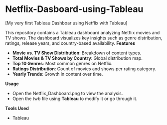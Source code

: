 # Netflix-Dasboard-using-Tableau
[My very first Tableau Dashboar using Netflix with Tableau]

This repository contains a Tableau dashboard analyzing Netflix movies and TV shows. The dashboard visualizes key insights such as genre distribution, ratings, release years, and country-based availability.
__Features__
- **Movie vs. TV Show Distribution**: Breakdown of content types.
- **Total Movies & TV Shows by Country**: Global distribution map.
- **Top 10 Genres**: Most common genres on Netflix.
- **Ratings Distribution**: Count of movies and shows per rating category.
- **Yearly Trends**: Growth in content over time.

__Usage__
- Open the Netflix_Dashboard.png to view the analysis.
- Open the twb file using __Tableau__ to modify it or go through it.

__Tools Used__
- Tableau 



